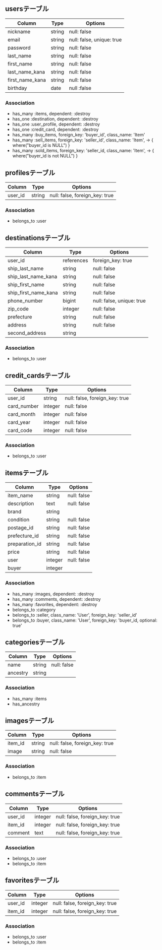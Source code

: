 ## usersテーブル

|Column|Type|Options|
|------|----|-------|
|nickname|string|null: false|
|email|string|null: false, unique: true|
|password|string|null: false|
|last_name|string|null: false|
|first_name|string|null: false|
|last_name_kana|string|null: false|
|first_name_kana|string|null: false|
|birthday|date|null :false|

### Association

- has_many :items, dependent: :destroy
- has_one :destination, dependent: :destroy
- has_one :user_profile, dependent: :destroy
- has_one :credit_card, dependent: :destroy
- has_many :buy_items, foreign_key: 'buyer_id', class_name: 'Item'
- has_many :sell_items, foreign_key: 'seller_id', class_name: 'Item', -> { where("buyer_id is NULL") }
- has_many :sold_items, foreign_key: 'seller_id, class_name: 'Item', -> { where("buyer_id is not NULL") }
 
## profilesテーブル

|Column|Type|Options|
|------|----|-------|
|user_id|string|null: false, foreign_key: true|

### Association

- belongs_to :user

## destinationsテーブル

|Column|Type|Options|
|------|----|-------|
|user_id|references|foreign_key: true|
|ship_last_name|string|null: false|
|ship_last_name_kana|string|null: false|
|ship_first_name|string|null: false|
|ship_first_name_kana|string|null: false|
|phone_number|bigint|null: false, unique: true|
|zip_code|integer|null: false|
|prefecture|string|null: false|
|address|string|null: false|
|second_address|string||

### Association

- belongs_to :user

## credit_cardsテーブル

|Column|Type|Options|
|------|----|-------|
|user_id|string|null: false, foreign_key: true|
|card_number|integer|null: false|
|card_month|integer|null: false|
|card_year|integer|null: false|
|card_code|integer|null: false|

### Association

- belongs_to :user

## itemsテーブル

|Column|Type|Options|
|------|----|-------|
|item_name|string|null: false|
|description|text|null: false|
|brand|string||
|condition|string|null: false|
|postage_id|string|null: false|
|prefecture_id|string|null: false|
|preparation_id|string|null: false|
|price|string|null: false|
|user|integer|null: false|
|buyer|integer||

### Association

- has_many :images, dependent: :destroy
- has_many :comments, dependent: :destroy
- has_many :favorites, dependent: :destroy
- belongs_to :category
- belongs_to :seller, class_name: 'User', foreign_key: 'seller_id'
- belongs_to :buyer, class_name: 'User', foreign_key: 'buyer_id, optional: true'

## categoriesテーブル

|Column|Type|Options|
|------|----|-------|
|name|string|null: false|
|ancestry|string||

### Association

- has_many :items
- has_ancestry

## imagesテーブル

|Column|Type|Options|
|------|----|-------|
|item_id|string|null: false, foreign_key: true|
|image|string|null: false|

### Association

- belongs_to :item

## commentsテーブル
|Column|Type|Options|
|------|----|-------|
|user_id|integer|null: false, foreign_key: true|
|item_id|integer|null: false, foreign_key: true|
|comment|text|null: false, foreign_key: true|

### Association

- belongs_to :user
- belongs_to :item

## favoritesテーブル

|Column|Type|Options|
|------|----|-------|
|user_id|integer|null: false, foreign_key: true|
|item_id|integer|null: false, foreign_key: true|

### Association
- belongs_to :user
- belongs_to :item